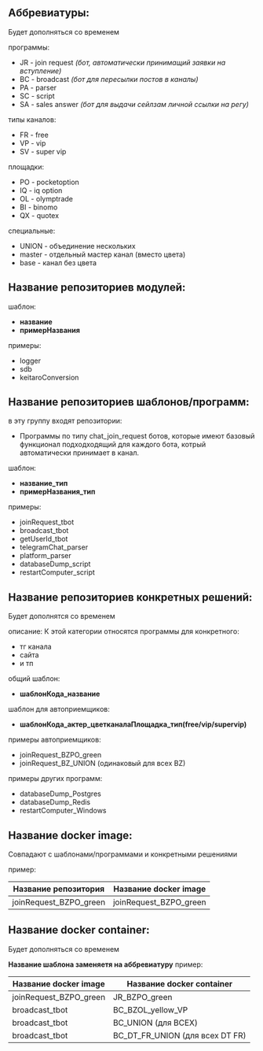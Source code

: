 ## Аббревиатуры:
Будет дополняться со временем

программы:
* JR - join request <i>(бот, автоматически принимащий заявки на вступление)</i>
* BC - broadcast <i>(бот для пересылки постов в каналы)</i>
* PA - parser 
* SC - script
* SA - sales answer <i>(бот для выдачи сейлзам личной ссылки на регу)</i>

типы каналов:
* FR - free
* VP - vip
* SV - super vip

площадки:
* PO - pocketoption
* IQ - iq option
* OL - olymptrade
* BI - binomo
* QX - quotex

специальные:
* UNION - объединение нескольких
* master - отдельный мастер канал (вместо цвета)
* base - канал без цвета


## Название репозиториев модулей:
шаблон:
* **название**
* **примерНазвания**

примеры:
* logger
* sdb
* keitaroConversion


## Название репозиториев шаблонов/программ:
в эту группу входят репозитории:
* Программы по типу chat_join_request ботов, которые имеют базовый функционал подходходящий для каждого бота, котрый автоматически принимает в канал.

шаблон:
* **название_тип**
* **примерНазвания_тип**

примеры:
* joinRequest_tbot
* broadcast_tbot
* getUserId_tbot
* telegramChat_parser
* platform_parser
* databaseDump_script
* restartComputer_script


## Название репозиториев конкретных решений:
Будет дополнятся со временем

описание:
К этой категории относятся программы для конкретного:
* тг канала
* сайта
* и тп

общий шаблон:
* **шаблонКода_название**

шаблон для автоприемщиков:
* **шаблонКода_актер_цветканалаПлощадка_тип(free/vip/supervip)**

примеры автоприемщиков:
* joinRequest_BZPO_green
* joinRequest_BZ_UNION (одинаковый для всех BZ)

примеры других программ:
* databaseDump_Postgres
* databaseDump_Redis
* restartComputer_Windows


## Название docker image:
Совпадают с шаблонами/программами и конкретными решениями

пример: 

| Название репозитория       | Название docker image      |
| -------------------------- | -------------------------- |
| joinRequest_BZPO_green     | joinRequest_BZPO_green     |


## Название docker container:
Будет дополняться со временем

**Название шаблона заменяетя на аббревиатуру**
пример:

| Название docker image      | Название docker container       |
| -------------------------- | ------------------------------- |
| joinRequest_BZPO_green     | JR_BZPO_green                   |
| broadcast_tbot             | BC_BZOL_yellow_VP               |
| broadcast_tbot             | BC_UNION (для ВСЕХ)             |
| broadcast_tbot             | BC_DT_FR_UNION (для всех DT FR) |
